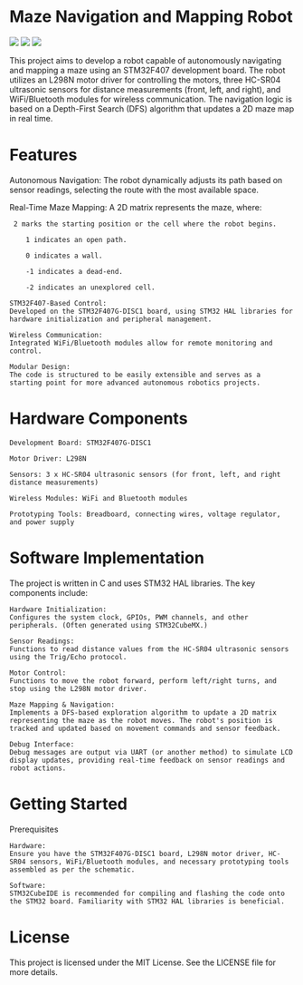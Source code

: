 # Maze Navigation and Mapping Robot

![](https://img.shields.io/badge/STM32F407G-8A2BE2) ![](https://img.shields.io/badge/C-FFDD33) ![](https://img.shields.io/badge/STM32CUBE-F1)

This project aims to develop a robot capable of autonomously navigating and mapping a maze using an STM32F407 development board. The robot utilizes an L298N motor driver for controlling the motors, three HC-SR04 ultrasonic sensors for distance measurements (front, left, and right), and WiFi/Bluetooth modules for wireless communication. The navigation logic is based on a Depth-First Search (DFS) algorithm that updates a 2D maze map in real time.

# Features

  Autonomous Navigation:
   The robot dynamically adjusts its path based on sensor readings, selecting the route with the most available space.

   Real-Time Maze Mapping:
    A 2D matrix represents the maze, where:

     2 marks the starting position or the cell where the robot begins.

        1 indicates an open path.

        0 indicates a wall.

        -1 indicates a dead-end.

        -2 indicates an unexplored cell.

    STM32F407-Based Control:
    Developed on the STM32F407G-DISC1 board, using STM32 HAL libraries for hardware initialization and peripheral management.

    Wireless Communication:
    Integrated WiFi/Bluetooth modules allow for remote monitoring and control.

    Modular Design:
    The code is structured to be easily extensible and serves as a starting point for more advanced autonomous robotics projects.

# Hardware Components

    Development Board: STM32F407G-DISC1

    Motor Driver: L298N

    Sensors: 3 x HC-SR04 ultrasonic sensors (for front, left, and right distance measurements)

    Wireless Modules: WiFi and Bluetooth modules

    Prototyping Tools: Breadboard, connecting wires, voltage regulator, and power supply

# Software Implementation

The project is written in C and uses STM32 HAL libraries. The key components include:

    Hardware Initialization:
    Configures the system clock, GPIOs, PWM channels, and other peripherals. (Often generated using STM32CubeMX.)

    Sensor Readings:
    Functions to read distance values from the HC-SR04 ultrasonic sensors using the Trig/Echo protocol.

    Motor Control:
    Functions to move the robot forward, perform left/right turns, and stop using the L298N motor driver.

    Maze Mapping & Navigation:
    Implements a DFS-based exploration algorithm to update a 2D matrix representing the maze as the robot moves. The robot's position is tracked and updated based on movement commands and sensor feedback.

    Debug Interface:
    Debug messages are output via UART (or another method) to simulate LCD display updates, providing real-time feedback on sensor readings and robot actions.

# Getting Started
Prerequisites

    Hardware:
    Ensure you have the STM32F407G-DISC1 board, L298N motor driver, HC-SR04 sensors, WiFi/Bluetooth modules, and necessary prototyping tools assembled as per the schematic.

    Software:
    STM32CubeIDE is recommended for compiling and flashing the code onto the STM32 board. Familiarity with STM32 HAL libraries is beneficial.

# License

This project is licensed under the MIT License. See the LICENSE file for more details.
